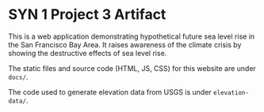 # SYN 1 Project 3 Artifact

This is a web application demonstrating hypothetical future sea level rise in the San Francisco Bay Area. It raises awareness of the climate crisis by showing the destructive effects of sea level rise.

The static files and source code (HTML, JS, CSS) for this website are under `docs/`.

The code used to generate elevation data from USGS is under `elevation-data/`.
